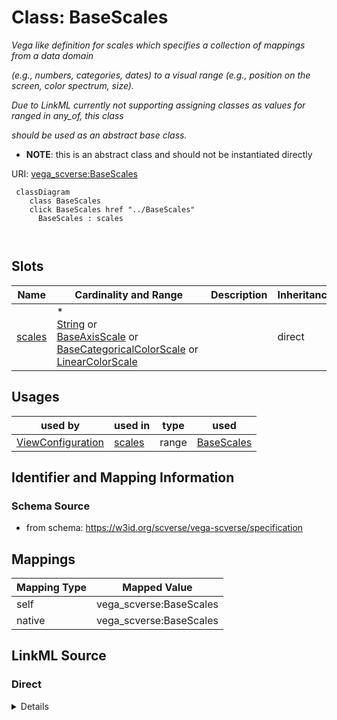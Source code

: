 

# Class: BaseScales 


_Vega like definition for scales which specifies a collection of mappings from a data domain_

_(e.g., numbers, categories, dates) to a visual range (e.g., position on the screen, color spectrum, size)._

_Due to LinkML currently not supporting assigning classes as values for ranged in any_of, this class_

_should be used as an abstract base class._




* __NOTE__: this is an abstract class and should not be instantiated directly


URI: [vega_scverse:BaseScales](https://w3id.org/scverse/vega-scverse/BaseScales)






```mermaid
 classDiagram
    class BaseScales
    click BaseScales href "../BaseScales"
      BaseScales : scales
        
      
```




<!-- no inheritance hierarchy -->


## Slots

| Name | Cardinality and Range | Description | Inheritance |
| ---  | --- | --- | --- |
| [scales](scales.md) | * <br/> [String](String.md)&nbsp;or&nbsp;<br />[BaseAxisScale](BaseAxisScale.md)&nbsp;or&nbsp;<br />[BaseCategoricalColorScale](BaseCategoricalColorScale.md)&nbsp;or&nbsp;<br />[LinearColorScale](LinearColorScale.md) |  | direct |





## Usages

| used by | used in | type | used |
| ---  | --- | --- | --- |
| [ViewConfiguration](ViewConfiguration.md) | [scales](scales.md) | range | [BaseScales](BaseScales.md) |






## Identifier and Mapping Information







### Schema Source


* from schema: https://w3id.org/scverse/vega-scverse/specification




## Mappings

| Mapping Type | Mapped Value |
| ---  | ---  |
| self | vega_scverse:BaseScales |
| native | vega_scverse:BaseScales |







## LinkML Source

<!-- TODO: investigate https://stackoverflow.com/questions/37606292/how-to-create-tabbed-code-blocks-in-mkdocs-or-sphinx -->

### Direct

<details>
```yaml
name: BaseScales
description: 'Vega like definition for scales which specifies a collection of mappings
  from a data domain

  (e.g., numbers, categories, dates) to a visual range (e.g., position on the screen,
  color spectrum, size).

  Due to LinkML currently not supporting assigning classes as values for ranged in
  any_of, this class

  should be used as an abstract base class.'
from_schema: https://w3id.org/scverse/vega-scverse/specification
rank: 1000
abstract: true
attributes:
  scales:
    name: scales
    from_schema: https://w3id.org/scverse/vega-scverse/scales
    domain_of:
    - ViewConfiguration
    - BaseScales
    - GroupMark
    multivalued: true
    any_of:
    - range: BaseAxisScale
    - range: BaseCategoricalColorScale
    - range: LinearColorScale

```
</details>

### Induced

<details>
```yaml
name: BaseScales
description: 'Vega like definition for scales which specifies a collection of mappings
  from a data domain

  (e.g., numbers, categories, dates) to a visual range (e.g., position on the screen,
  color spectrum, size).

  Due to LinkML currently not supporting assigning classes as values for ranged in
  any_of, this class

  should be used as an abstract base class.'
from_schema: https://w3id.org/scverse/vega-scverse/specification
rank: 1000
abstract: true
attributes:
  scales:
    name: scales
    from_schema: https://w3id.org/scverse/vega-scverse/scales
    alias: scales
    owner: BaseScales
    domain_of:
    - ViewConfiguration
    - BaseScales
    - GroupMark
    range: string
    multivalued: true
    any_of:
    - range: BaseAxisScale
    - range: BaseCategoricalColorScale
    - range: LinearColorScale

```
</details>